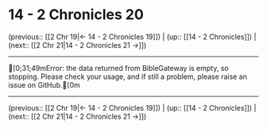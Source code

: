 # 14 - 2 Chronicles 20

(previous:: [[2 Chr 19|← 14 - 2 Chronicles 19]]) | (up:: [[14 - 2 Chronicles]]) | (next:: [[2 Chr 21|14 - 2 Chronicles 21 →]])

***
[0;31;49mError: the data returned from BibleGateway is empty, so stopping. Please check your usage, and if still a problem, please raise an issue on GitHub.[0m

***

(previous:: [[2 Chr 19|← 14 - 2 Chronicles 19]]) | (up:: [[14 - 2 Chronicles]]) | (next:: [[2 Chr 21|14 - 2 Chronicles 21 →]])
